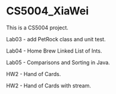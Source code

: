 # CS5004_XiaWei

This is a CS5004 project.

Lab03 - add PetRock class and unit test.<p>
Lab04 - Home Brew Linked List of Ints.<p>
Lab05 - Comparisons and Sorting in Java.<p>
HW2   - Hand of Cards.<p>
HW2   - Hand of Cards with stream.<p>